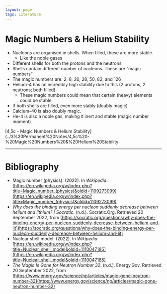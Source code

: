 ```yaml
---
layout: page
tags: Literature 
---
```


# Magic Numbers & Helium Stability

- Nucleons are organised in shells. When filled, these are more stable.
	- Like the noble gases
- Different shells for both the protons and the neutrons
- Shells contain different number of nucleons. These are “magic numbers”
- The magic numbers are: 2, 8, 20, 28, 50, 82, and 126
- Helium-4 has an incredibly high stability due to this (2 protons, 2 neutrons; both filled)
	- These magic numbers could mean that certain (heavy) elements could be stable
- If both shells are filled, even more stably (doubly magic)
- Calcium-40 is also doubly magic.
- He-4 is also a noble gas, making it inert and stable (magic number moment)

[4,5c - Magic Numbers & Helium Stability](../3%20Permanent%20Notes/4,5c%20-%20Magic%20Numbers%20&%20Helium%20Stability

---

# Bibliography

- Magic number (physics). (2022). In _Wikipedia_. [https://en.wikipedia.org/w/index.php?title=Magic_number_(physics)&oldid=1109273099](https://en.wikipedia.org/w/index.php?title=Magic_number_(physics)&oldid=1109273099)
- _Why does the binding energy per nucleon suddenly decrease between helium and lithium? | Socratic_. (n.d.). Socratic.Org. Retrieved 20 September 2022, from [https://socratic.org/questions/why-does-the-binding-energy-per-nucleon-suddenly-decrease-between-helium-and-lit](https://socratic.org/questions/why-does-the-binding-energy-per-nucleon-suddenly-decrease-between-helium-and-lit)
- Nuclear shell model. (2022). In _Wikipedia_. [https://en.wikipedia.org/w/index.php?title=Nuclear_shell_model&oldid=1110047185](https://en.wikipedia.org/w/index.php?title=Nuclear_shell_model&oldid=1110047185)
- _The Magic Is Gone for Neutron Number 32_. (n.d.). Energy.Gov. Retrieved 20 September 2022, from [https://www.energy.gov/science/np/articles/magic-gone-neutron-number-32](https://www.energy.gov/science/np/articles/magic-gone-neutron-number-32)